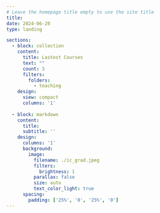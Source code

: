 ```yaml
---
# Leave the homepage title empty to use the site title
title: 
date: 2024-06-20
type: landing

sections:
  - block: collection
    content:
      title: Lastest Courses
      text: ""
      count: 3
      filters:
        folders:
          - teaching
    design:
      view: compact
      columns: '1'
      
  - block: markdown
    content:
      title:
      subtitle: ''
    design:
      columns: '1'
      background:
        image: 
          filename: ./ic_grad.jpeg
          filters:
            brightness: 1
          parallax: false
          size: auto
          text_color_light: true
      spacing:
        padding: ['25%', '0', '25%', '0']
---
```

